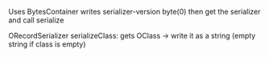 Uses BytesContainer
writes serializer-version byte(0)
then get the serializer and call serialize

ORecordSerializer
serializeClass: gets OClass -> write it as a string  (empty string if class is empty)

